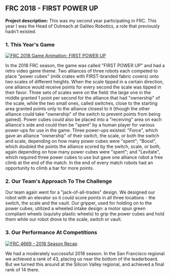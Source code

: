 ## FRC 2018 - FIRST POWER UP

**Project description:** This was my second year participating in FRC. This year I was the Head of Outreach at Galileo Robotics, a role that previously hadn't existed. 

### 1. This Year's Game

[![FRC 2018 Game Animation: FIRST POWER UP](http://img.youtube.com/vi/HZbdwYiCY74/0.jpg)](http://www.youtube.com/watch?v=HZbdwYiCY74 "FRC 2018 Game Animation: FIRST POWER UP")

In the 2018 FRC season, the game was called "FIRST POWER UP" and had a retro video game theme. Two alliances of three robots each competed to place "power cubes" (milk crates with FIRST-branded fabric covers) onto two scales of different heights. When the scale tipped in a certain direction, one alliance would receive points for every second the scale was tipped in their favor. Three sets of scales were on the field: the large one in the middle granted 1 point per second for the alliance that had "ownership" of the scale, while the two small ones, called switches, close to the starting area granted points only to the alliance closest to it (though the other alliance could take "ownership" of the switch to prevent points from being gained). Power cubes could also be placed into a "receiving" area on each alliance's side and could then be "spent" by a human player for various power-ups for use in the game. Three power-ups existed: "Force", which gave an alliance "ownership" of their switch, the scale, or both the switch and scale, depending on how many power cubes were "spent"; "Boost", which doubled the points the alliance scored by the switch, scale, or both, again depending on how many power cubes were "spent"; and "Levitate", which required three power cubes to use but gave one alliance robot a free climb at the end of the match. In the end of every match robots had an opportunity to climb a bar for more points. 

### 2. Our Team's Approach To The Challenge

Our team again went for a "jack-of-all-trades" design. We designed our robot with an elevator so it could score points in all three locations - the switch, the scale and the vault. Our gripper, used for holding on to the power cubes, utilized a wheeled intake design: a motor spun green compliant wheels (squishy plastic wheels) to grip the power cubes and hold them while our robot drove to the scale, switch or vault.

### 3. Our Performance At Competitions

[![FRC 4669 - 2018 Season Recap](http://img.youtube.com/vi/L263lPLkPTk/0.jpg)](http://www.youtube.com/watch?v=L263lPLkPTk "FRC 4669 - 2018 Season Recap")

We had a moderately successful 2018 season. In the San Francisco regional we achieved a rank of 43, placing us near the bottom of the leaderboard. But we turned this around at the Silicon Valley regional, and achieved a final rank of 14 there.
